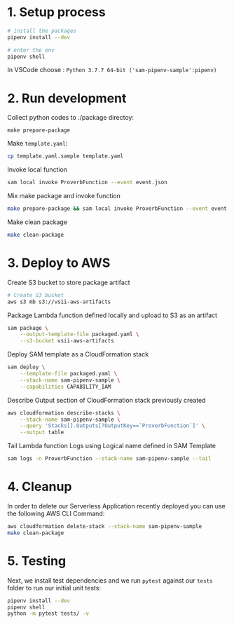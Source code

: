 # 1. Setup process

```bash
# install the packages
pipenv install --dev

# enter the env 
pipenv shell
```

In VSCode choose : `Python 3.7.7 64-bit ('sam-pipenv-sample':pipenv)` 


# 2. Run development

Collect python codes to ./package directoy:
```
make prepare-package
```

Make `template.yaml`:
```bash
cp template.yaml.sample template.yaml
```

Invoke local function
```bash
sam local invoke ProverbFunction --event event.json
```

Mix make package and invoke function
```bash
make prepare-package && sam local invoke ProverbFunction --event event.json
```

Make clean package
```bash
make clean-package
```

# 3. Deploy to AWS

Create S3 bucket to store package artifact
```bash
# Create S3 bucket
aws s3 mb s3://vsii-aws-artifacts
```

Package Lambda function defined locally and upload to S3 as an artifact
```bash
sam package \
    --output-template-file packaged.yaml \
    --s3-bucket vsii-aws-artifacts
```

Deploy SAM template as a CloudFormation stack
```bash
sam deploy \
    --template-file packaged.yaml \
    --stack-name sam-pipenv-sample \
    --capabilities CAPABILITY_IAM
```

Describe Output section of CloudFormation stack previously created
```bash
aws cloudformation describe-stacks \
    --stack-name sam-pipenv-sample \
    --query 'Stacks[].Outputs[?OutputKey==`ProverbFunction`]' \
    --output table
```

Tail Lambda function Logs using Logical name defined in SAM Template
```bash
sam logs -n ProverbFunction --stack-name sam-pipenv-sample --tail
```

# 4. Cleanup

In order to delete our Serverless Application recently deployed you can use the following AWS CLI Command:

```bash
aws cloudformation delete-stack --stack-name sam-pipenv-sample
make clean-package
```

# 5. Testing

Next, we install test dependencies and we run `pytest` against our `tests` folder to run our initial unit tests:

```bash
pipenv install --dev
pipenv shell
python -m pytest tests/ -v
```